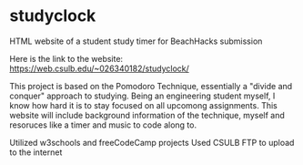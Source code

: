 # studyclock
HTML website of a student study timer for BeachHacks submission

Here is the link to the website:
https://web.csulb.edu/~026340182/studyclock/

This project is based on the Pomodoro Technique, essentially a "divide and conquer" approach to studying. 
Being an engineering student myself, I know how hard it is to stay focused on all upcomong assignments. 
This website will include background information of the technique, myself and resoruces like a timer 
and music to code along to.

Utilized w3schools and freeCodeCamp projects
Used CSULB FTP to upload to the internet

